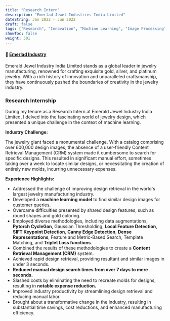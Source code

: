 ```yaml
---
title: "Research Intern"
description: "Emerlad Jewel Industries India Limited"
dateString: Jan 2022 - Jun 2022
draft: false
tags: ["Research", "Innovation", "Machine Learning", "Image Processing", "Jupyter", "Industry Problem", "CRM", "Deep Learning", "Custom Trained Models", "Data Augmentations"]
showToc: false
weight: 301
--- 
```

#### 🔗 [Emerlad Industry](https://ejindia.com)


Emerald Jewel Industry India Limited stands as a global leader in jewelry manufacturing, renowned for crafting exquisite gold, silver, and platinum jewelry. With a rich history of innovation and unparalleled craftsmanship, they have continuously pushed the boundaries of creativity in the jewelry industry.

### Research Internship

During my tenure as a Research Intern at Emerald Jewel Industry India Limited, I delved into the fascinating world of jewelry design, which presented a unique challenge in the context of machine learning.

**Industry Challenge:**

The jewelry giant faced a monumental challenge. With a catalog comprising over 600,000 design images, the absence of a user-friendly Content Retrieval Management (CRM) system made it cumbersome to search for specific designs. This resulted in significant manual effort, sometimes taking over a week to locate similar designs, or necessitating the creation of entirely new molds, incurring unnecessary expenses.

**Experience Highlights:**

- Addressed the challenge of improving design retrieval in the world's largest jewelry manufacturing industry.
- Developed a **machine learning model** to find similar design images for customer queries.
- Overcame difficulties presented by shared design features, such as round shapes and gold coloring.
- Employed diverse methodologies, including data augmentations, **Pytorch CycleGan**, Gaussian Thresholding, **Local Feature Detection**, **SIFT Keypoint Detection**, **Canny Edge Detection**, **Dense Representations**, Feature and Metric-Based Search, Template Matching, and **Triplet Loss functions**.
- Combined the results of these methodologies to create a **Content Retrieval Management (CRM)** system.
- Achieved rapid design retrieval, providing resultant and similar images in under 3 seconds.
- **Reduced manual design search times from over 7 days to mere seconds.**
- Slashed costs by eliminating the need to recreate molds for designs, resulting in **notable expense reduction.**
- Improved industry productivity by streamlining design retrieval and reducing manual labor.
- Brought about a transformative change in the industry, resulting in substantial time savings, cost reductions, and enhanced manufacturing efficiency.